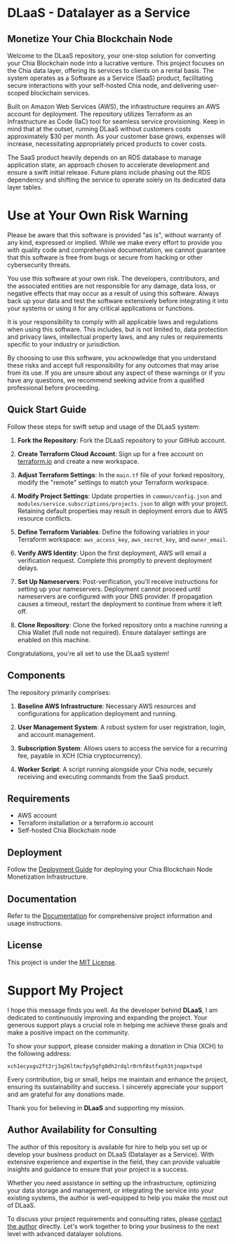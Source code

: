 # DLaaS - Datalayer as a Service
## Monetize Your Chia Blockchain Node

Welcome to the DLaaS repository, your one-stop solution for converting your Chia Blockchain node into a lucrative venture. This project focuses on the Chia data layer, offering its services to clients on a rental basis. The system operates as a Software as a Service (SaaS) product, facilitating secure interactions with your self-hosted Chia node, and delivering user-scoped blockchain services.

Built on Amazon Web Services (AWS), the infrastructure requires an AWS account for deployment. The repository utilizes Terraform as an Infrastructure as Code (IaC) tool for seamless service provisioning. Keep in mind that at the outset, running DLaaS without customers costs approximately $30 per month. As your customer base grows, expenses will increase, necessitating appropriately priced products to cover costs.

The SaaS product heavily depends on an RDS database to manage application state, an approach chosen to accelerate development and ensure a swift initial release. Future plans include phasing out the RDS dependency and shifting the service to operate solely on its dedicated data layer tables.

# Use at Your Own Risk Warning

Please be aware that this software is provided "as is", without warranty of any kind, expressed or implied. While we make every effort to provide you with quality code and comprehensive documentation, we cannot guarantee that this software is free from bugs or secure from hacking or other cybersecurity threats.

You use this software at your own risk. The developers, contributors, and the associated entities are not responsible for any damage, data loss, or negative effects that may occur as a result of using this software. Always back up your data and test the software extensively before integrating it into your systems or using it for any critical applications or functions.

It is your responsibility to comply with all applicable laws and regulations when using this software. This includes, but is not limited to, data protection and privacy laws, intellectual property laws, and any rules or requirements specific to your industry or jurisdiction.

By choosing to use this software, you acknowledge that you understand these risks and accept full responsibility for any outcomes that may arise from its use. If you are unsure about any aspect of these warnings or if you have any questions, we recommend seeking advice from a qualified professional before proceeding.

## Quick Start Guide

Follow these steps for swift setup and usage of the DLaaS system:

1. **Fork the Repository**: Fork the DLaaS repository to your GitHub account.

2. **Create Terraform Cloud Account**: Sign up for a free account on [terraform.io](https://www.terraform.io/cloud/signup/account) and create a new workspace.

3. **Adjust Terraform Settings**: In the `main.tf` file of your forked repository, modify the "remote" settings to match your Terraform workspace.

4. **Modify Project Settings**: Update properties in `common/config.json` and `modules/service.subscriptions/projects.json` to align with your project. Retaining default properties may result in deployment errors due to AWS resource conflicts.

5. **Define Terraform Variables**: Define the following variables in your Terraform workspace: `aws_access_key`, `aws_secret_key`, and `owner_email`.

6. **Verify AWS Identity**: Upon the first deployment, AWS will email a verification request. Complete this promptly to prevent deployment delays.

7. **Set Up Nameservers**: Post-verification, you'll receive instructions for setting up your nameservers. Deployment cannot proceed until nameservers are configured with your DNS provider. If propagation causes a timeout, restart the deployment to continue from where it left off.

8. **Clone Repository**: Clone the forked repository onto a machine running a Chia Wallet (full node not required). Ensure datalayer settings are enabled on this machine.

Congratulations, you're all set to use the DLaaS system!

## Components

The repository primarily comprises:

1. **Baseline AWS Infrastructure**: Necessary AWS resources and configurations for application deployment and running.

2. **User Management System**: A robust system for user registration, login, and account management.

3. **Subscription System**: Allows users to access the service for a recurring fee, payable in XCH (Chia cryptocurrency).

4. **Worker Script**: A script running alongside your Chia node, securely receiving and executing commands from the SaaS product.

## Requirements

- AWS account
- Terraform installation or a terraform.io account
- Self-hosted Chia Blockchain node

## Deployment

Follow the [Deployment Guide](./docs/deployment.md) for deploying your Chia Blockchain Node Monetization Infrastructure.

## Documentation

Refer to the [Documentation](./docs) for comprehensive project information and usage instructions.

## License

This project is under the [MIT License](./LICENSE).

# Support My Project

I hope this message finds you well. As the developer behind **DLaaS**, I am dedicated to continuously improving and expanding the project. Your generous support plays a crucial role in helping me achieve these goals and make a positive impact on the community.

To show your support, please consider making a donation in Chia (XCH) to the following address:

```
xch1ecyxgv2ft2rj3q26ltmcfpy5gfg0dh2rdqlr0rhf8stfxph3tjnqpxtvpd
```

Every contribution, big or small, helps me maintain and enhance the project, ensuring its sustainability and success. I sincerely appreciate your support and am grateful for any donations made.

Thank you for believing in **DLaaS** and supporting my mission.

## Author Availability for Consulting

The author of this repository is available for hire to help you set up or develop your business product on DLaaS (Datalayer as a Service). With extensive experience and expertise in the field, they can provide valuable insights and guidance to ensure that your project is a success.

Whether you need assistance in setting up the infrastructure, optimizing your data storage and management, or integrating the service into your existing systems, the author is well-equipped to help you make the most out of DLaaS.

To discuss your project requirements and consulting rates, please [contact the author](mailto:your-email@example.com) directly. Let's work together to bring your business to the next level with advanced datalayer solutions.